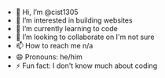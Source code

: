 - 👋 Hi, I’m @cist1305
- 👀 I’m interested in building websites
- 🌱 I’m currently learning to code
- 💞️ I’m looking to collaborate on I'm not sure
- 📫 How to reach me n/a
- 😄 Pronouns: he/him
- ⚡ Fun fact: I don't know much about coding

<!---
cist1305/cist1305 is a ✨ special ✨ repository because its `README.md` (this file) appears on your GitHub profile.
You can click the Preview link to take a look at your changes.
--->
